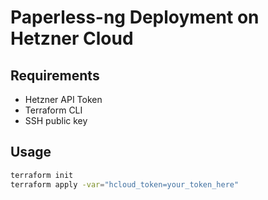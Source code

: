 # Paperless-ng Deployment on Hetzner Cloud

## Requirements

- Hetzner API Token
- Terraform CLI
- SSH public key

## Usage

```bash
terraform init
terraform apply -var="hcloud_token=your_token_here"
